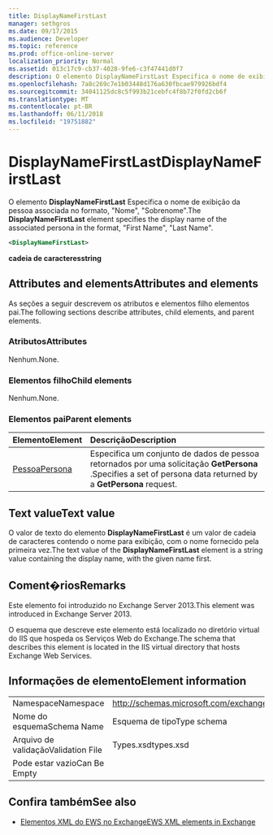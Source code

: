 ```yaml
---
title: DisplayNameFirstLast
manager: sethgros
ms.date: 09/17/2015
ms.audience: Developer
ms.topic: reference
ms.prod: office-online-server
localization_priority: Normal
ms.assetid: 013c17c9-cb37-4028-9fe6-c3f47441d0f7
description: O elemento DisplayNameFirstLast Especifica o nome de exibição da pessoa associada no formato, nome, sobrenome.
ms.openlocfilehash: 7a8c269c7e1b03448d176a630fbcae979926bdf4
ms.sourcegitcommit: 34041125dc8c5f993b21cebfc4f8b72f0fd2cb6f
ms.translationtype: MT
ms.contentlocale: pt-BR
ms.lasthandoff: 06/11/2018
ms.locfileid: "19751882"
---
```

# <a name="displaynamefirstlast"></a><span data-ttu-id="95f2c-103">DisplayNameFirstLast</span><span class="sxs-lookup"><span data-stu-id="95f2c-103">DisplayNameFirstLast</span></span>

<span data-ttu-id="95f2c-104">O elemento **DisplayNameFirstLast** Especifica o nome de exibição da pessoa associada no formato, "Nome", "Sobrenome".</span><span class="sxs-lookup"><span data-stu-id="95f2c-104">The **DisplayNameFirstLast** element specifies the display name of the associated persona in the format, "First Name", "Last Name".</span></span> 
  
```XML
<DisplayNameFirstLast>
```

 <span data-ttu-id="95f2c-105">**cadeia de caracteres**</span><span class="sxs-lookup"><span data-stu-id="95f2c-105">**string**</span></span>
## <a name="attributes-and-elements"></a><span data-ttu-id="95f2c-106">Attributes and elements</span><span class="sxs-lookup"><span data-stu-id="95f2c-106">Attributes and elements</span></span>

<span data-ttu-id="95f2c-107">As seções a seguir descrevem os atributos e elementos filho elementos pai.</span><span class="sxs-lookup"><span data-stu-id="95f2c-107">The following sections describe attributes, child elements, and parent elements.</span></span>
  
### <a name="attributes"></a><span data-ttu-id="95f2c-108">Atributos</span><span class="sxs-lookup"><span data-stu-id="95f2c-108">Attributes</span></span>

<span data-ttu-id="95f2c-109">Nenhum.</span><span class="sxs-lookup"><span data-stu-id="95f2c-109">None.</span></span>
  
### <a name="child-elements"></a><span data-ttu-id="95f2c-110">Elementos filho</span><span class="sxs-lookup"><span data-stu-id="95f2c-110">Child elements</span></span>

<span data-ttu-id="95f2c-111">Nenhum.</span><span class="sxs-lookup"><span data-stu-id="95f2c-111">None.</span></span>
  
### <a name="parent-elements"></a><span data-ttu-id="95f2c-112">Elementos pai</span><span class="sxs-lookup"><span data-stu-id="95f2c-112">Parent elements</span></span>

|<span data-ttu-id="95f2c-113">**Elemento**</span><span class="sxs-lookup"><span data-stu-id="95f2c-113">**Element**</span></span>|<span data-ttu-id="95f2c-114">**Descrição**</span><span class="sxs-lookup"><span data-stu-id="95f2c-114">**Description**</span></span>|
|:-----|:-----|
|[<span data-ttu-id="95f2c-115">Pessoa</span><span class="sxs-lookup"><span data-stu-id="95f2c-115">Persona</span></span>](persona.md) <br/> |<span data-ttu-id="95f2c-116">Especifica um conjunto de dados de pessoa retornados por uma solicitação **GetPersona** .</span><span class="sxs-lookup"><span data-stu-id="95f2c-116">Specifies a set of persona data returned by a **GetPersona** request.</span></span>  <br/> |
   
## <a name="text-value"></a><span data-ttu-id="95f2c-117">Text value</span><span class="sxs-lookup"><span data-stu-id="95f2c-117">Text value</span></span>

<span data-ttu-id="95f2c-118">O valor de texto do elemento **DisplayNameFirstLast** é um valor de cadeia de caracteres contendo o nome para exibição, com o nome fornecido pela primeira vez.</span><span class="sxs-lookup"><span data-stu-id="95f2c-118">The text value of the **DisplayNameFirstLast** element is a string value containing the display name, with the given name first.</span></span> 
  
## <a name="remarks"></a><span data-ttu-id="95f2c-119">Coment�rios</span><span class="sxs-lookup"><span data-stu-id="95f2c-119">Remarks</span></span>

<span data-ttu-id="95f2c-120">Este elemento foi introduzido no Exchange Server 2013.</span><span class="sxs-lookup"><span data-stu-id="95f2c-120">This element was introduced in Exchange Server 2013.</span></span>
  
<span data-ttu-id="95f2c-121">O esquema que descreve este elemento está localizado no diretório virtual do IIS que hospeda os Serviços Web do Exchange.</span><span class="sxs-lookup"><span data-stu-id="95f2c-121">The schema that describes this element is located in the IIS virtual directory that hosts Exchange Web Services.</span></span>
  
## <a name="element-information"></a><span data-ttu-id="95f2c-122">Informações de elemento</span><span class="sxs-lookup"><span data-stu-id="95f2c-122">Element information</span></span>

|||
|:-----|:-----|
|<span data-ttu-id="95f2c-123">Namespace</span><span class="sxs-lookup"><span data-stu-id="95f2c-123">Namespace</span></span>  <br/> |http://schemas.microsoft.com/exchange/services/2006/types  <br/> |
|<span data-ttu-id="95f2c-124">Nome do esquema</span><span class="sxs-lookup"><span data-stu-id="95f2c-124">Schema Name</span></span>  <br/> |<span data-ttu-id="95f2c-125">Esquema de tipo</span><span class="sxs-lookup"><span data-stu-id="95f2c-125">Type schema</span></span>  <br/> |
|<span data-ttu-id="95f2c-126">Arquivo de validação</span><span class="sxs-lookup"><span data-stu-id="95f2c-126">Validation File</span></span>  <br/> |<span data-ttu-id="95f2c-127">Types.xsd</span><span class="sxs-lookup"><span data-stu-id="95f2c-127">types.xsd</span></span>  <br/> |
|<span data-ttu-id="95f2c-128">Pode estar vazio</span><span class="sxs-lookup"><span data-stu-id="95f2c-128">Can Be Empty</span></span>  <br/> ||
   
## <a name="see-also"></a><span data-ttu-id="95f2c-129">Confira também</span><span class="sxs-lookup"><span data-stu-id="95f2c-129">See also</span></span>

- [<span data-ttu-id="95f2c-130">Elementos XML do EWS no Exchange</span><span class="sxs-lookup"><span data-stu-id="95f2c-130">EWS XML elements in Exchange</span></span>](ews-xml-elements-in-exchange.md)

